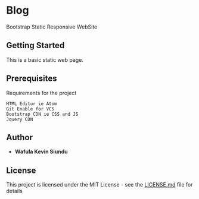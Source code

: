 # Blog

Bootstrap Static Responsive WebSite

## Getting Started

This is a basic static web page.

## Prerequisites

Requirements for the project

```
HTML Editor ie Atom
Git Enable for VCS
Bootstrap CDN ie CSS and JS
Jquery CDN
```

## Author

* **Wafula Kevin Siundu**

## License

This project is licensed under the MIT License - see the [LICENSE.md](LICENSE.md) file for details
